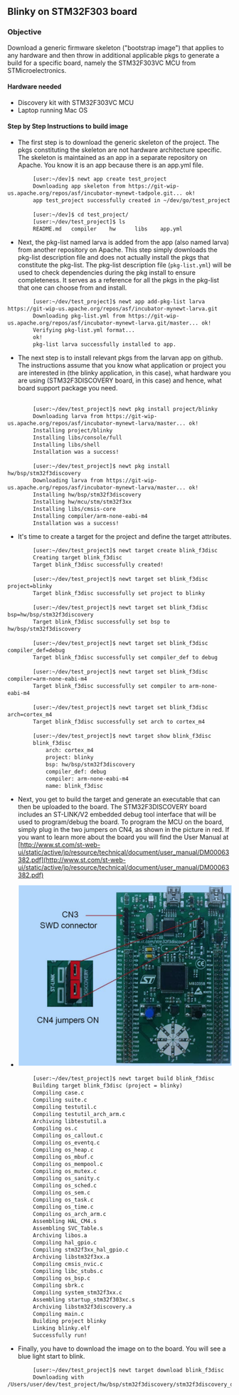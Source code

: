 ## Blinky on STM32F303 board

### Objective

Download a generic firmware skeleton ("bootstrap image") that applies to any hardware and then throw in additional applicable pkgs to generate a build for a specific board, namely the STM32F303VC MCU from STMicroelectronics.

#### Hardware needed

* Discovery kit with STM32F303VC MCU
* Laptop running Mac OS


#### Step by Step Instructions to build image

* The first step is to download the generic skeleton of the project. The pkgs constituting the skeleton are not hardware architecture specific. The skeleton is maintained as an app in a separate repository on Apache. You know it is an app because there is an app.yml file. 

```no-highlight
        [user:~/dev]$ newt app create test_project
        Downloading app skeleton from https://git-wip-us.apache.org/repos/asf/incubator-mynewt-tadpole.git... ok!
        app test_project successfully created in ~/dev/go/test_project
    
        [user:~/dev]$ cd test_project/
        [user:~/dev/test_project]$ ls
        README.md	compiler	hw		libs	app.yml
```

* Next, the pkg-list named larva is added from the app (also named larva) from another repository on Apache. This step simply downloads the pkg-list description file and does not actually install the pkgs that constitute the pkg-list. The pkg-list description file (`pkg-list.yml`) will be used to check dependencies during the pkg install to ensure completeness. It serves as a reference for all the pkgs in the pkg-list that one can choose from and install.
```no-highlight
        [user:~/dev/test_project]$ newt app add-pkg-list larva https://git-wip-us.apache.org/repos/asf/incubator-mynewt-larva.git
        Downloading pkg-list.yml from https://git-wip-us.apache.org/repos/asf/incubator-mynewt-larva.git/master... ok!
        Verifying pkg-list.yml format...
        ok!
        pkg-list larva successfully installed to app.
```

* The next step is to install relevant pkgs from the larvan app on github. The instructions assume that you know what application or project you are interested in (the blinky application, in this case), what hardware you are using (STM32F3DISCOVERY board, in this case) and hence, what board support package you need. 

```no-highlight

        [user:~/dev/test_project]$ newt pkg install project/blinky          
        Downloading larva from https://git-wip-us.apache.org/repos/asf/incubator-mynewt-larva/master... ok!
        Installing project/blinky
        Installing libs/console/full
        Installing libs/shell
        Installation was a success!
    
        [user:~/dev/test_project]$ newt pkg install hw/bsp/stm32f3discovery
        Downloading larva from https://git-wip-us.apache.org/repos/asf/incubator-mynewt-larva/master... ok!
        Installing hw/bsp/stm32f3discovery
        Installing hw/mcu/stm/stm32f3xx
        Installing libs/cmsis-core
        Installing compiler/arm-none-eabi-m4
        Installation was a success!
```

* It's time to create a target for the project and define the target attributes. 
```no-highlight
        [user:~/dev/test_project]$ newt target create blink_f3disc
        Creating target blink_f3disc
        Target blink_f3disc successfully created!

        [user:~/dev/test_project]$ newt target set blink_f3disc project=blinky
        Target blink_f3disc successfully set project to blinky

        [user:~/dev/test_project]$ newt target set blink_f3disc bsp=hw/bsp/stm32f3discovery
        Target blink_f3disc successfully set bsp to hw/bsp/stm32f3discovery

        [user:~/dev/test_project]$ newt target set blink_f3disc compiler_def=debug
        Target blink_f3disc successfully set compiler_def to debug

        [user:~/dev/test_project]$ newt target set blink_f3disc compiler=arm-none-eabi-m4
        Target blink_f3disc successfully set compiler to arm-none-eabi-m4
        
        [user:~/dev/test_project]$ newt target set blink_f3disc arch=cortex_m4
        Target blink_f3disc successfully set arch to cortex_m4
        
        [user:~/dev/test_project]$ newt target show blink_f3disc
        blink_f3disc
	        arch: cortex_m4
	        project: blinky
	        bsp: hw/bsp/stm32f3discovery
	        compiler_def: debug
	        compiler: arm-none-eabi-m4
	        name: blink_f3disc
```        
* Next, you get to build the target and generate an executable that can then be uploaded to the board. The STM32F3DISCOVERY board includes an ST-LINK/V2 embedded debug tool interface that will be used to program/debug the board. To program the MCU on the board, simply plug in the two jumpers on CN4, as shown in the picture in red. If you want to learn more about the board you will find the User Manual at [http://www.st.com/st-web-ui/static/active/jp/resource/technical/document/user_manual/DM00063382.pdf](http://www.st.com/st-web-ui/static/active/jp/resource/technical/document/user_manual/DM00063382.pdf)

* ![STMdiscovery](pics/STM32f3discovery_connector.png)

```no-highlight  
        [user:~/dev/test_project]$ newt target build blink_f3disc
        Building target blink_f3disc (project = blinky)
        Compiling case.c
        Compiling suite.c
        Compiling testutil.c
        Compiling testutil_arch_arm.c
        Archiving libtestutil.a
        Compiling os.c
        Compiling os_callout.c
        Compiling os_eventq.c
        Compiling os_heap.c
        Compiling os_mbuf.c
        Compiling os_mempool.c
        Compiling os_mutex.c
        Compiling os_sanity.c
        Compiling os_sched.c
        Compiling os_sem.c
        Compiling os_task.c
        Compiling os_time.c
        Compiling os_arch_arm.c
        Assembling HAL_CM4.s
        Assembling SVC_Table.s
        Archiving libos.a
        Compiling hal_gpio.c
        Compiling stm32f3xx_hal_gpio.c
        Archiving libstm32f3xx.a
        Compiling cmsis_nvic.c
        Compiling libc_stubs.c
        Compiling os_bsp.c
        Compiling sbrk.c
        Compiling system_stm32f3xx.c
        Assembling startup_stm32f303xc.s
        Archiving libstm32f3discovery.a
        Compiling main.c
        Building project blinky
        Linking blinky.elf
        Successfully run!
```

* Finally, you have to download the image on to the board. You will see a blue light start to blink.
```no-highlight
        [user:~/dev/test_project]$ newt target download blink_f3disc
        Downloading with /Users/user/dev/test_project/hw/bsp/stm32f3discovery/stm32f3discovery_download.sh
```
 